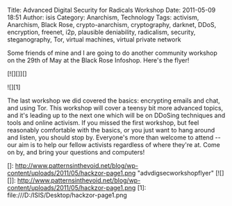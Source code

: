Title: Advanced Digital Security for Radicals Workshop
Date: 2011-05-09 18:51
Author: isis
Category: Anarchism, Technology
Tags: activism, Anarchism, Black Rose, crypto-anarchism, cryptography, darknet, DDoS, encryption, freenet, i2p, plausible deniability, radicalism, security, steganography, Tor, virtual machines, virtual private network

Some friends of mine and I are going to do another community workshop on
the 29th of May at the Black Rose Infoshop. Here's the flyer!

[![][]][]

![][1]

The last workshop we did covered the basics: encrypting emails and chat,
and using Tor. This workshop will cover a teensy bit more advanced
topics, and it's leading up to the next one which will be on DDoSing
techniques and tools and online activism. If you missed the first
workshop, but feel reasonably comfortable with the basics, or you just
want to hang around and listen, you should stop by. Everyone's more than
welcome to attend -- our aim is to help our fellow activists regardless
of where they're at. Come on by, and bring your questions and computers!

  []: http://www.patternsinthevoid.net/blog/wp-content/uploads/2011/05/hackzor-page1.png
    "advdigsecworkshopflyer"
  [![][]]: http://www.patternsinthevoid.net/blog/wp-content/uploads/2011/05/hackzor-page1.png
  [1]: file:///D:/ISIS/Desktop/hackzor-page1.png
